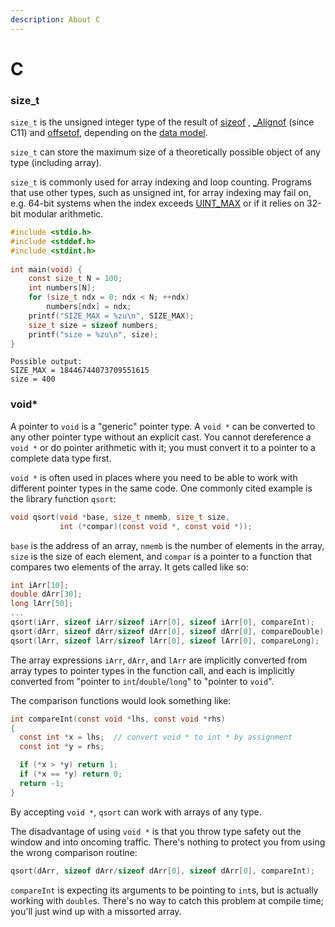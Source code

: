 ```yaml
---
description: About C
---
```


# C

### size\_t

`size_t` is the unsigned integer type of the result of [sizeof](https://en.cppreference.com/w/c/language/sizeof) , [\_Alignof](https://en.cppreference.com/w/c/language/\_Alignof) (since C11) and [offsetof](https://en.cppreference.com/w/c/types/offsetof), depending on the [data model](https://en.cppreference.com/w/c/language/arithmetic\_types#Data\_models).

`size_t` can store the maximum size of a theoretically possible object of any type (including array).

`size_t` is commonly used for array indexing and loop counting. Programs that use other types, such as unsigned int, for array indexing may fail on, e.g. 64-bit systems when the index exceeds [UINT\_MAX](https://en.cppreference.com/w/c/types/limits) or if it relies on 32-bit modular arithmetic.

```c
#include <stdio.h>
#include <stddef.h>
#include <stdint.h>
 
int main(void) {
    const size_t N = 100;
    int numbers[N];
    for (size_t ndx = 0; ndx < N; ++ndx)
        numbers[ndx] = ndx;
    printf("SIZE_MAX = %zu\n", SIZE_MAX);
    size_t size = sizeof numbers;
    printf("size = %zu\n", size);
}
```

```
Possible output:
SIZE_MAX = 18446744073709551615
size = 400
```

### void\*

A pointer to `void` is a "generic" pointer type. A `void *` can be converted to any other pointer type without an explicit cast. You cannot dereference a `void *` or do pointer arithmetic with it; you must convert it to a pointer to a complete data type first.

`void *` is often used in places where you need to be able to work with different pointer types in the same code. One commonly cited example is the library function `qsort`:

```c
void qsort(void *base, size_t nmemb, size_t size, 
           int (*compar)(const void *, const void *));
```

`base` is the address of an array, `nmemb` is the number of elements in the array, `size` is the size of each element, and `compar` is a pointer to a function that compares two elements of the array. It gets called like so:

```c
int iArr[10];
double dArr[30];
long lArr[50];
...
qsort(iArr, sizeof iArr/sizeof iArr[0], sizeof iArr[0], compareInt);
qsort(dArr, sizeof dArr/sizeof dArr[0], sizeof dArr[0], compareDouble);
qsort(lArr, sizeof lArr/sizeof lArr[0], sizeof lArr[0], compareLong);
```

The array expressions `iArr`, `dArr`, and `lArr` are implicitly converted from array types to pointer types in the function call, and each is implicitly converted from "pointer to `int`/`double`/`long`" to "pointer to `void`".

The comparison functions would look something like:

```c
int compareInt(const void *lhs, const void *rhs)
{
  const int *x = lhs;  // convert void * to int * by assignment
  const int *y = rhs;

  if (*x > *y) return 1;
  if (*x == *y) return 0;
  return -1;
}
```

By accepting `void *`, `qsort` can work with arrays of any type.

The disadvantage of using `void *` is that you throw type safety out the window and into oncoming traffic. There's nothing to protect you from using the wrong comparison routine:

```c
qsort(dArr, sizeof dArr/sizeof dArr[0], sizeof dArr[0], compareInt);
```

`compareInt` is expecting its arguments to be pointing to `int`s, but is actually working with `double`s. There's no way to catch this problem at compile time; you'll just wind up with a missorted array.
